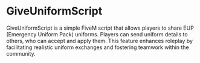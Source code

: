 # GiveUniformScript
GiveUniformScript is a simple FiveM script that allows players to share EUP (Emergency Uniform Pack) uniforms. Players can send uniform details to others, who can accept and apply them. This feature enhances roleplay by facilitating realistic uniform exchanges and fostering teamwork within the community.
